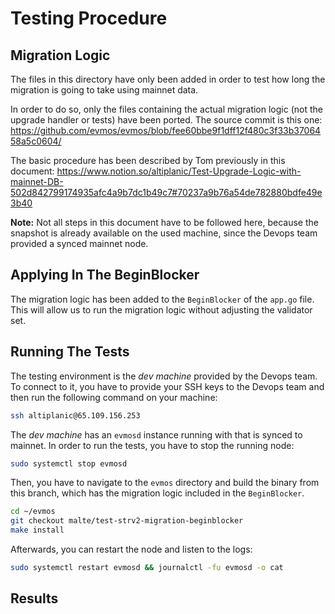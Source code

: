 # Testing Procedure

## Migration Logic

The files in this directory have only been added in order to test
how long the migration is going to take using mainnet data.

In order to do so, only the files containing the actual migration logic
(not the upgrade handler or tests) have been ported.
The source commit is this one:
https://github.com/evmos/evmos/blob/fee60bbe9f1dff12f480c3f33b3706458a5c0604/

The basic procedure has been described by Tom previously in this document:
https://www.notion.so/altiplanic/Test-Upgrade-Logic-with-mainnet-DB-502d842799174935afc4a9b7dc1b49c7#70237a9b76a54de782880bdfe49e3b40

**Note:** Not all steps in this document have to be followed here,
because the snapshot is already available on the used machine,
since the Devops team provided a synced mainnet node.

## Applying In The BeginBlocker

The migration logic has been added to the `BeginBlocker` of the `app.go` file.
This will allow us to run the migration logic without adjusting the validator set.

## Running The Tests

The testing environment is the _dev machine_ provided by the Devops team.
To connect to it, you have to provide your SSH keys to the Devops team
and then run the following command on your machine:

```bash
ssh altiplanic@65.109.156.253
```

The _dev machine_ has an `evmosd` instance running with that is synced to mainnet.
In order to run the tests, you have to stop the running node:

```bash
sudo systemctl stop evmosd
```

Then, you have to navigate to the `evmos` directory
and build the binary from this branch, which has the migration logic included in the `BeginBlocker`.

```bash
cd ~/evmos
git checkout malte/test-strv2-migration-beginblocker
make install
```

Afterwards, you can restart the node and listen to the logs:

```bash
sudo systemctl restart evmosd && journalctl -fu evmosd -o cat
```

## Results

